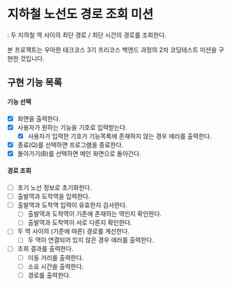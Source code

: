 # 지하철 노선도 경로 조회 미션
: 두 지하철 역 사이의 최단 경로 / 최단 시간의 경로를 조회한다.   

본 프로젝트는 우아한 테크코스 3기 프리코스 백엔드 과정의 2차 코딩테스트 미션을 구현한 것입니다.

## 구현 기능 목록
#### 기능 선택
- [X] 화면을 출력한다.
- [X] 사용자가 원하는 기능을 기호로 입력받는다.
  - [X] 사용자가 입력한 기호가 기능목록에 존재하지 않는 경우 에러를 출력한다.   
- [X] 종료(Q)를 선택하면 프로그램을 종료한다.
- [X] 돌아가기(B)를 선택하면 메인 화면으로 돌아간다.

#### 경로 조회
- [ ] 초기 노선 정보로 초기화한다.   
- [ ] 출발역과 도착역을 입력한다.
- [ ] 출발역과 도착역 입력이 유효한지 검사한다.
  - [ ] 출발역과 도착역이 기존에 존재하는 역인지 확인한다.
  - [ ] 출발역과 도착역이 서로 다른지 확인한다.
- [ ] 두 역 사이의 (기준에 따른) 경로를 계산한다.
  - [ ] 두 역이 연결되어 있지 않은 경우 에러를 출력한다.
- [ ] 조회 결과를 출력한다.
  - [ ] 이동 거리를 출력한다.
  - [ ] 소요 시간을 출력한다.
  - [ ] 경로를 출력한다.
